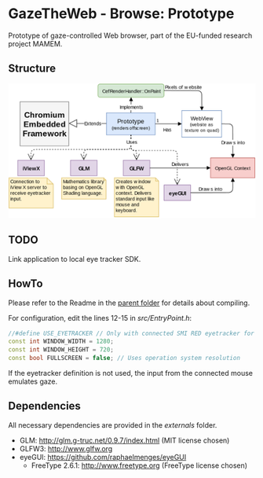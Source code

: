 # GazeTheWeb - Browse: Prototype
Prototype of gaze-controlled Web browser, part of the EU-funded research project MAMEM.

## Structure
![Structure](media/Structure.png)

## TODO
Link application to local eye tracker SDK.

## HowTo
Please refer to the Readme in the [parent folder](https://github.com/MAMEM/GazeTheWeb/tree/master/Browse) for details about compiling.

For configuration, edit the lines 12-15 in _src/EntryPoint.h_:
```C++
//#define USE_EYETRACKER // Only with connected SMI RED eyetracker for the moment
const int WINDOW_WIDTH = 1280;
const int WINDOW_HEIGHT = 720;
const bool FULLSCREEN = false; // Uses operation system resolution
```
If the eyetracker definition is not used, the input from the connected mouse emulates gaze.

## Dependencies
All necessary dependencies are provided in the _externals_ folder.
* GLM: http://glm.g-truc.net/0.9.7/index.html (MIT license chosen)
* GLFW3: http://www.glfw.org
* eyeGUI: https://github.com/raphaelmenges/eyeGUI
  * FreeType 2.6.1: http://www.freetype.org (FreeType license chosen)
